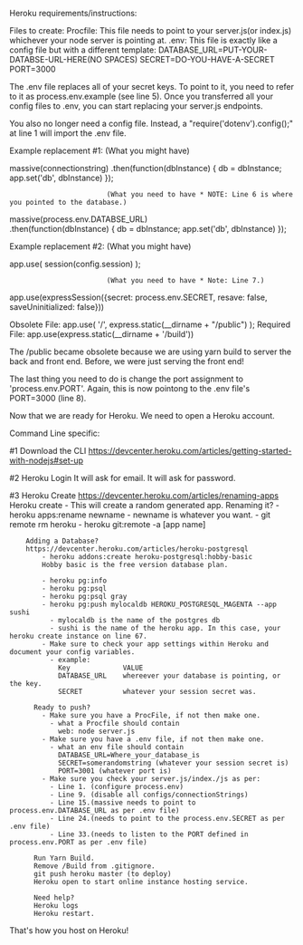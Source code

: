 Heroku requirements/instructions:

Files to create:
Procfile:   This file needs to point to your server.js(or index.js) whichever your node server is pointing at.
.env:       This file is exactly like a config file but with a different template:
            DATABASE_URL=PUT-YOUR-DATABSE-URL-HERE(NO SPACES)
            SECRET=DO-YOU-HAVE-A-SECRET
            PORT=3000

The .env file replaces all of your secret keys. To point to it, you need to refer to it as process.env.example (see line 5).
Once you transferred all your config files to .env, you can start replacing your server.js endpoints.

You also no longer need a config file. Instead, a "require('dotenv').config();" at line 1 will import the .env file.

Example replacement #1:     (What you might have)

massive(connectionstring)
.then(function(dbInstance) {
  db = dbInstance;
    app.set('db', dbInstance)
});

                            (What you need to have * NOTE: Line 6 is where you pointed to the database.)

massive(process.env.DATABSE_URL)  
.then(function(dbInstance) {
  db = dbInstance;
    app.set('db', dbInstance)
});

Example replacement #2:     (What you might have)

app.use( session(config.session) );

                            (What you need to have * Note: Line 7.)

app.use(expressSession({secret: process.env.SECRET,
  resave: false,
  saveUninitialized: false}))



Obsolete File:  app.use( '/', express.static(__dirname + "/public") );
Required File:  app.use(express.static(__dirname + '/build'))

The /public became obsolete because we are using yarn build to server the back and front end. Before, we were just serving the front end!

The last thing you need to do is change the port assignment to 'process.env.PORT'. Again, this is now pointong to the .env file's PORT=3000 (line 8).


Now that we are ready for Heroku. We need to open a Heroku account.

Command Line specific: 

#1 Download the CLI
        https://devcenter.heroku.com/articles/getting-started-with-nodejs#set-up

#2  Heroku Login
        It will ask for email.
        It will ask for password.

#3  Heroku Create
        https://devcenter.heroku.com/articles/renaming-apps
        Heroku create
            - This will create a random generated app.
            Renaming it?
            - heroku apps:rename newname
              - newname is whatever you want.
            - git remote rm heroku
            - heroku git:remote -a [app name]

        Adding a Database?
        https://devcenter.heroku.com/articles/heroku-postgresql
            - heroku addons:create heroku-postgresql:hobby-basic
            Hobby basic is the free version database plan.

            - heroku pg:info
            - heroku pg:psql
            - heroku pg:psql gray
            - heroku pg:push mylocaldb HEROKU_POSTGRESQL_MAGENTA --app sushi
              - mylocaldb is the name of the postgres db
              - sushi is the name of the heroku app. In this case, your heroku create instance on line 67.
            - Make sure to check your app settings within Heroku and document your config variables.
              - example:
                Key             VALUE
                DATABASE_URL    whereever your database is pointing, or the key.
                SECRET          whatever your session secret was.
          
          Ready to push?
            - Make sure you have a ProcFile, if not then make one.
              - what a Procfile should contain 
                web: node server.js
            - Make sure you have a .env file, if not then make one.
              - what an env file should contain
                DATABASE_URL=Where_your_database_is
                SECRET=somerandomstring (whatever your session secret is)
                PORT=3001 (whatever port is)
            - Make sure you check your server.js/index./js as per:
              - Line 1. (configure process.env)
              - Line 9. (disable all configs/connectionStrings)
              - Line 15.(massive needs to point to process.env.DATABASE_URL as per .env file)
              - Line 24.(needs to point to the process.env.SECRET as per .env file)
              - Line 33.(needs to listen to the PORT defined in process.env.PORT as per .env file)
          
          Run Yarn Build.
          Remove /Build from .gitignore.
          git push heroku master (to deploy)
          Heroku open to start online instance hosting service.

          Need help?
          Heroku logs
          Heroku restart.

That's how you host on Heroku!